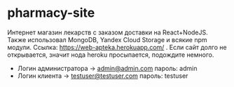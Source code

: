 # pharmacy-site
Интернет магазин лекарств с заказом доставки на React+NodeJS.
Также использовал MongoDB, Yandex Cloud Storage и всякие npm модули.
Ссылка: https://web-apteka.herokuapp.com/ . Если сайт долго не открывается, значит нода heroku просыпается, подождите немного.
  - Логин администратора -> admin@admin.com пароль: admin
  - Логин клиента -> testuser@testuser.com пароль: testuser
